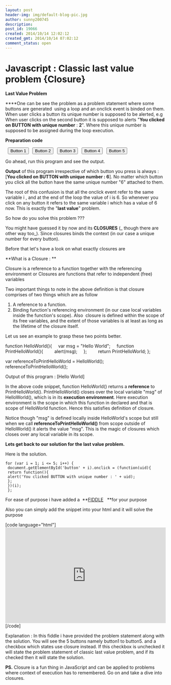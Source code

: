 ```yaml
---
layout: post
header-img: img/default-blog-pic.jpg
author: sunny200745
description: 
post_id: 19066
created: 2014/10/14 12:02:12
created_gmt: 2014/10/14 07:02:12
comment_status: open
---
```


# Javascript : Classic last value problem {Closure}

**Last Value Problem**

****One can be see the problem as a problem statement where some buttons are generated  using a loop and an onclick event is binded on them. When user clicks a button its unique number is supposed to be alerted, e.g When user clicks on the second button it is supposed to alerts "**You clicked on BUTTON with unique number** : **2**". Where this unique number is supposed to be assigned during the loop execution.

**Preparation code**

<html> <body>   <button id="button1" >Button 1</button>   <button id="button2" >Button 2</button>   <button id="button3" >Button 3</button>   <button id="button4" >Button 4</button>   <button id="button5" >Button 5</button> </body> <script>   for (var i = 1; i <= 5; i++) {     document.getElementById('button' + i ).onclick = function() {       alert('You clicked on BUTTON with unique number : ' + i );     };   } </script> </html>

Go ahead, run this program and see the output.

**Output** of this program irrespective of which button you press is always : [**You clicked on BUTTON with unique number : 6**]. No matter which button you click all the button have the same unique number "6" attached to them.

The root of this confusion is that all the onclick event refer to the same variable i , and at the end of the loop the value of i is 6. So whenever you click on any button it refers to the same variable i which has a value of 6 now. This is exactly the "**last value**" problem.

So how do you solve this problem ???

You might have guessed it by now and its **CLOSURES** (_ though there are other way too_). Since closures binds the context (in our case a unique number for every button).

Before that let's have a look on what exactly closures are

**What is a Closure : **

Closure is a reference to a function together with the referencing environment or Closures are functions that refer to independent (free) variables

Two important things to note in the above definition is that closure comprises of two things which are as follow 

  1. A reference to a function.
  2. Binding function's referencing environment (in our case local variables inside the function's scope).
Also  closure is defined within the scope of its free variables, and the extent of those variables is at least as long as the lifetime of the closure itself.

Let us see an example to grasp these two points better.

function HelloWorld(){     var msg = "Hello World";     function PrintHelloWorld(){         alert(msg);     };         return PrintHelloWorld; }; 

var referenceToPrintHelloWorld = HelloWorld(); referenceToPrintHelloWorld();

Output of this program : [Hello World]

In the above code snippet, function HelloWorld() returns a **reference** to PrintHelloWorld(). PrintHelloWorld() closes over the local variable "msg" of HelloWorld(), which is in its **execution environment**. Here execution environment is the scope in which this function in declared and that is scope of HelloWorld function. Hence this satisfies definition of closure.

Notice though "msg" is defined locally inside HelloWorld's scope but still when we call **referenceToPrintHelloWorld()** from scope outside of HelloWorld() it alerts the value "msg". This is the magic of closures which closes over any local variable in its scope.

**Lets get back to our solution for the last value problem.**

Here is the solution. 
    
    
    for (var i = 1; i <= 5; i++) {
     document.getElementById('button' + i).onclick = (function(uid){
     return function(){
     alert('You clicked BUTTON with unique number : ' + uid);
     };
     })(i);
     };

For ease of purpose i have added a  **[FIDDLE][1]   **for your purpose

Also you can simply add the snippet into your html and it will solve the purpose

[code language="html"] <iframe width="100%" height="300" src="http://jsfiddle.net/sunny200745/jj9okqod/embedded/" allowfullscreen="allowfullscreen" frameborder="0"></iframe> [/code]

Explanation : In this fiddle i have provided the problem statement along with the solution. You will see the 5 buttons namely button1 to button5. and a checkbox which states use closure instead. If this checkbox is unchecked it will state the problem statement of classic last value problem, and if its checked then it will state the solution.

**PS.** Closure is a fun thing in JavaScript and can be applied to problems where context of execution has to remembered. Go on and take a dive into closures.

   [1]: http://jsfiddle.net/sunny200745/jj9okqod/ (FIDDLE LINK)